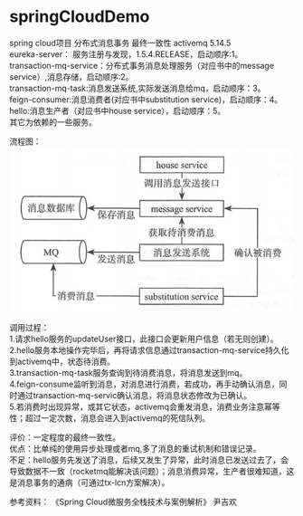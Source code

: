 # springCloudDemo  
spring cloud项目 分布式消息事务 最终一致性 activemq 5.14.5  
eureka-server： 服务注册与发现，1.5.4.RELEASE，启动顺序:1。  
transaction-mq-service：分布式事务消息处理服务（对应书中的message service）,消息存储，启动顺序:2。    
transaction-mq-task:消息发送系统,实际发送消息给mq，启动顺序：3。  
feign-consumer:消息消费者(对应书中substitution service)，启动顺序：4。  
hello:消息生产者（对应书中house service），启动顺序：5。  
其它为依赖的一些服务。  

流程图：
![image](https://github.com/kickTec/springCloudDemo/blob/transaction-activemq/activemq-tx.png)

调用过程：  
1.请求hello服务的updateUser接口，此接口会更新用户信息（若无则创建）。  
2.hello服务本地操作完毕后，再将请求信息通过transaction-mq-service持久化到activemq中，状态待消费。  
3.transaction-mq-task服务查询到待消费消息，将消息发送到mq。  
4.feign-consume监听到消息，对消息进行消费，若成功，再手动确认消息，同时通过transaction-mq-servic确认消息，将消息状态修改为已确认。  
5.若消费时出现异常，或其它状态，activemq会重发消息，消费业务注意幂等性；超过一定次数，消息会进入到activemq的死信队列。  

评价：一定程度的最终一致性。  
优点：比单纯的使用异步处理或者mq,多了消息的重试机制和错误记录。  
不足：hello服务先发送了消息，后续又发生了异常，此时消息已发送过去了，会导致数据不一致（rocketmq能解决该问题）；消息消费异常，生产者很难知道，这是消息事务的通病（可通过tx-lcn方案解决）。  


参考资料：
《Spring Cloud微服务全栈技术与案例解析》 尹吉欢




